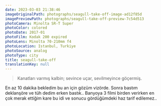 ```yaml
---
date: 2023-03-03 21:38:46
imageOriginalPath: photographs/seagull-take-off-image-ad12f85d
imagePreviewPath: photographs/seagull-take-off-preview-7c54d513
photoCamera: Minolta SR-T Super
photoColor: colored
photoDate: 2017-01
photoFilm: Kodak 200 expired
photoLens: Minolta 70-210mm f4
photoLocation: Istanbul, Turkiye
photoSource: analog
photoType: city
title: seagull-take-off
translationKey: null
---
```


> Kanatları varmış kalbin; sevince uçar, sevilmeyince göçermiş.

En az 10 dakika bekledim bu an için gözüm vizörde. Sonra bastım deklanşöre ve tüh dedim erken bastık.. Banyoya 3 filmi birden verirken en çok merak ettiğim kare bu idi ve sonucu gördüğümdeki haz tarif edilemez..